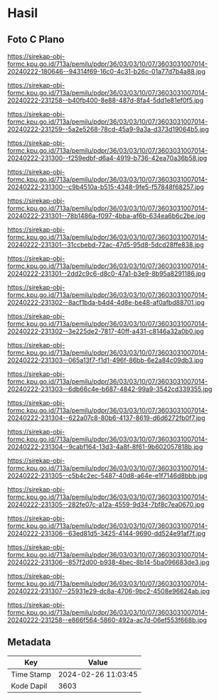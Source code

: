 # Hasil

## Foto C Plano

https://sirekap-obj-formc.kpu.go.id/713a/pemilu/pdpr/36/03/03/10/07/3603031007014-20240222-180646--94314f69-16c0-4c31-b26c-01a77d7b4a88.jpg

https://sirekap-obj-formc.kpu.go.id/713a/pemilu/pdpr/36/03/03/10/07/3603031007014-20240222-231258--b40fb400-8e88-487d-8fa4-5dd1e81ef0f5.jpg

https://sirekap-obj-formc.kpu.go.id/713a/pemilu/pdpr/36/03/03/10/07/3603031007014-20240222-231259--5a2e5268-78cd-45a9-9a3a-d373d19064b5.jpg

https://sirekap-obj-formc.kpu.go.id/713a/pemilu/pdpr/36/03/03/10/07/3603031007014-20240222-231300--f259edbf-d6a4-4919-b736-42ea70a36b58.jpg

https://sirekap-obj-formc.kpu.go.id/713a/pemilu/pdpr/36/03/03/10/07/3603031007014-20240222-231300--c9b4510a-b515-4348-9fe5-f57848f68257.jpg

https://sirekap-obj-formc.kpu.go.id/713a/pemilu/pdpr/36/03/03/10/07/3603031007014-20240222-231301--78b1486a-f097-4bba-af6b-634ea6b6c2be.jpg

https://sirekap-obj-formc.kpu.go.id/713a/pemilu/pdpr/36/03/03/10/07/3603031007014-20240222-231301--31ccbebd-72ac-47d5-95d8-5dcd28ffe838.jpg

https://sirekap-obj-formc.kpu.go.id/713a/pemilu/pdpr/36/03/03/10/07/3603031007014-20240222-231301--2dd2c9c6-d8c0-47a1-b3e9-8b95a8291186.jpg

https://sirekap-obj-formc.kpu.go.id/713a/pemilu/pdpr/36/03/03/10/07/3603031007014-20240222-231302--8acf1bda-b4d4-4d8e-be48-af0afbd88701.jpg

https://sirekap-obj-formc.kpu.go.id/713a/pemilu/pdpr/36/03/03/10/07/3603031007014-20240222-231302--3e225de2-7817-40ff-a431-c8146a32a0b0.jpg

https://sirekap-obj-formc.kpu.go.id/713a/pemilu/pdpr/36/03/03/10/07/3603031007014-20240222-231303--065a13f7-f1d1-496f-86bb-6e2a84c09db3.jpg

https://sirekap-obj-formc.kpu.go.id/713a/pemilu/pdpr/36/03/03/10/07/3603031007014-20240222-231303--6db66c4e-b687-4842-99a9-3542cd339355.jpg

https://sirekap-obj-formc.kpu.go.id/713a/pemilu/pdpr/36/03/03/10/07/3603031007014-20240222-231304--622a07c8-80b6-4137-8619-d6d6272fb0f7.jpg

https://sirekap-obj-formc.kpu.go.id/713a/pemilu/pdpr/36/03/03/10/07/3603031007014-20240222-231304--9cabf164-13d3-4a8f-8f61-9b602057818b.jpg

https://sirekap-obj-formc.kpu.go.id/713a/pemilu/pdpr/36/03/03/10/07/3603031007014-20240222-231305--c5b4c2ec-5487-40d8-a64e-e1f7146d8bbb.jpg

https://sirekap-obj-formc.kpu.go.id/713a/pemilu/pdpr/36/03/03/10/07/3603031007014-20240222-231305--282fe07c-a12a-4559-9d34-7bf8c7ea0670.jpg

https://sirekap-obj-formc.kpu.go.id/713a/pemilu/pdpr/36/03/03/10/07/3603031007014-20240222-231306--63ed81d5-3425-4144-9690-dd524e91af7f.jpg

https://sirekap-obj-formc.kpu.go.id/713a/pemilu/pdpr/36/03/03/10/07/3603031007014-20240222-231306--857f2d00-b938-4bec-8b14-5ba096683de3.jpg

https://sirekap-obj-formc.kpu.go.id/713a/pemilu/pdpr/36/03/03/10/07/3603031007014-20240222-231307--25931e29-dc8a-4706-9bc2-4508e96624ab.jpg

https://sirekap-obj-formc.kpu.go.id/713a/pemilu/pdpr/36/03/03/10/07/3603031007014-20240222-231258--e866f564-5860-492a-ac7d-06ef553f668b.jpg


## Metadata

| Key        | Value               |
| ---------- | ------------------- |
| Time Stamp | 2024-02-26 11:03:45 |
| Kode Dapil | 3603                |



